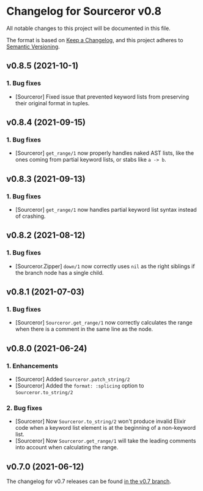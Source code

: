 # Changelog for Sourceror v0.8

All notable changes to this project will be documented in this file.

The format is based on [Keep a Changelog](https://keepachangelog.com/en/1.0.0/),
and this project adheres to [Semantic Versioning](https://semver.org/spec/v2.0.0.html).

## v0.8.5 (2021-10-1)

### 1. Bug fixes

- [Sourceror] Fixed issue that prevented keyword lists from preserving their
  original format in tuples.

## v0.8.4 (2021-09-15)

### 1. Bug fixes

- [Sourceror] `get_range/1` now properly handles naked AST lists, like the ones
  coming from partial keyword lists, or stabs like `a -> b`.

## v0.8.3 (2021-09-13)

### 1. Bug fixes

- [Sourceror] `get_range/1` now handles partial keyword list syntax instead of
  crashing.

## v0.8.2 (2021-08-12)

### 1. Bug fixes

- [Sourceror.Zipper] `down/1` now correctly uses `nil` as the right siblings if
  the branch node has a single child.

## v0.8.1 (2021-07-03)

### 1. Bug fixes

- [Sourceror] `Sourceror.get_range/1` now correctly calculates the range when
  there is a comment in the same line as the node.

## v0.8.0 (2021-06-24)

### 1. Enhancements

- [Sourceror] Added `Sourceror.patch_string/2`
- [Sourceror] Added the `format: :splicing` option to `Sourceror.to_string/2`

### 2. Bug fixes

- [Sourceror] Now `Sourceror.to_string/2` won't produce invalid Elixir code
  when a keyword list element is at the beginning of a non-keyword list.
- [Sourceror] Now `Sourceror.get_range/1` will take the leading comments into
  account when calculating the range.

## v0.7.0 (2021-06-12)

The changelog for v0.7 releases can be found [in the v0.7
branch](https://github.com/doorgan/sourceror/blob/v0.7/CHANGELOG.md).
